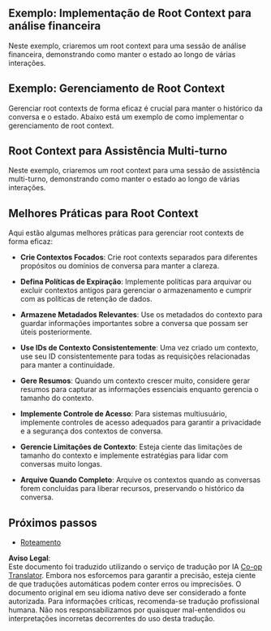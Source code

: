 <!--
CO_OP_TRANSLATOR_METADATA:
{
  "original_hash": "e1cbc99fa7185139ad6d539eca09a2b3",
  "translation_date": "2025-06-02T20:25:38+00:00",
  "source_file": "05-AdvancedTopics/mcp-root-contexts/README.md",
  "language_code": "pt"
}
-->
## Exemplo: Implementação de Root Context para análise financeira

Neste exemplo, criaremos um root context para uma sessão de análise financeira, demonstrando como manter o estado ao longo de várias interações.

## Exemplo: Gerenciamento de Root Context

Gerenciar root contexts de forma eficaz é crucial para manter o histórico da conversa e o estado. Abaixo está um exemplo de como implementar o gerenciamento de root context.

## Root Context para Assistência Multi-turno

Neste exemplo, criaremos um root context para uma sessão de assistência multi-turno, demonstrando como manter o estado ao longo de várias interações.

## Melhores Práticas para Root Context

Aqui estão algumas melhores práticas para gerenciar root contexts de forma eficaz:

- **Crie Contextos Focados**: Crie root contexts separados para diferentes propósitos ou domínios de conversa para manter a clareza.

- **Defina Políticas de Expiração**: Implemente políticas para arquivar ou excluir contextos antigos para gerenciar o armazenamento e cumprir com as políticas de retenção de dados.

- **Armazene Metadados Relevantes**: Use os metadados do contexto para guardar informações importantes sobre a conversa que possam ser úteis posteriormente.

- **Use IDs de Contexto Consistentemente**: Uma vez criado um contexto, use seu ID consistentemente para todas as requisições relacionadas para manter a continuidade.

- **Gere Resumos**: Quando um contexto crescer muito, considere gerar resumos para capturar as informações essenciais enquanto gerencia o tamanho do contexto.

- **Implemente Controle de Acesso**: Para sistemas multiusuário, implemente controles de acesso adequados para garantir a privacidade e a segurança dos contextos de conversa.

- **Gerencie Limitações de Contexto**: Esteja ciente das limitações de tamanho do contexto e implemente estratégias para lidar com conversas muito longas.

- **Arquive Quando Completo**: Arquive os contextos quando as conversas forem concluídas para liberar recursos, preservando o histórico da conversa.

## Próximos passos

- [Roteamento](../mcp-routing/README.md)

**Aviso Legal**:  
Este documento foi traduzido utilizando o serviço de tradução por IA [Co-op Translator](https://github.com/Azure/co-op-translator). Embora nos esforcemos para garantir a precisão, esteja ciente de que traduções automáticas podem conter erros ou imprecisões. O documento original em seu idioma nativo deve ser considerado a fonte autorizada. Para informações críticas, recomenda-se tradução profissional humana. Não nos responsabilizamos por quaisquer mal-entendidos ou interpretações incorretas decorrentes do uso desta tradução.